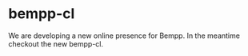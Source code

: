# bempp-cl

We are developing a new online presence for Bempp. In the meantime checkout the new bempp-cl.

